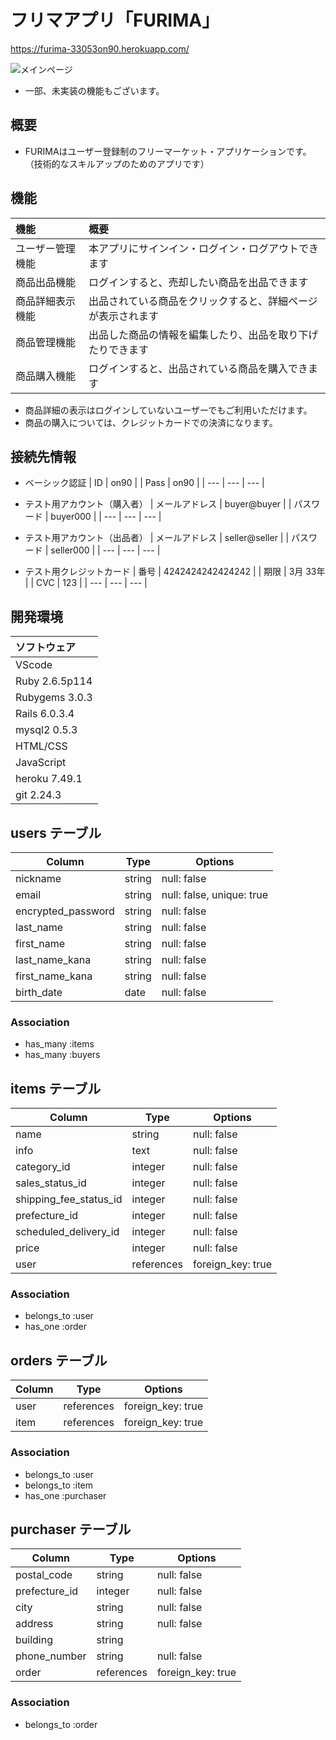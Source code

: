 # フリマアプリ「FURIMA」
https://furima-33053on90.herokuapp.com/

![メインページ](https://user-images.githubusercontent.com/75772499/110417761-7094f180-80d9-11eb-88eb-8aa96ed3654b.png)
- 一部、未実装の機能もございます。

## 概要
- FURIMAはユーザー登録制のフリーマーケット・アプリケーションです。
（技術的なスキルアップのためのアプリです）

## 機能
| 機能 | 概要 |
| :--- | :--- |
| ユーザー管理機能 | 本アプリにサインイン・ログイン・ログアウトできます |
| 商品出品機能 | ログインすると、売却したい商品を出品できます |
| 商品詳細表示機能 | 出品されている商品をクリックすると、詳細ページが表示されます |
| 商品管理機能 | 出品した商品の情報を編集したり、出品を取り下げたりできます |
| 商品購入機能 | ログインすると、出品されている商品を購入できます |
- 商品詳細の表示はログインしていないユーザーでもご利用いただけます。
- 商品の購入については、クレジットカードでの決済になります。

## 接続先情報
- ベーシック認証
| ID | on90 |
| Pass | on90 |
| --- | --- | --- |

- テスト用アカウント（購入者）
| メールアドレス | buyer@buyer |
| パスワード | buyer000 |
| --- | --- | --- |

- テスト用アカウント（出品者）
| メールアドレス | seller@seller |
| パスワード | seller000 |
| --- | --- | --- |

- テスト用クレジットカード
| 番号 | 4242424242424242 |
| 期限 | 3月 33年 |
| CVC | 123 |
| --- | --- | --- |

## 開発環境
| ソフトウェア |
| :--- |
| VScode |
| Ruby 2.6.5p114 |
| Rubygems 3.0.3 |
| Rails 6.0.3.4 |
| mysql2 0.5.3 |
| HTML/CSS |
| JavaScript |
| heroku 7.49.1 |
| git 2.24.3 |


## users テーブル

| Column             | Type    | Options                   |
| ------------------ | ------- | ------------------------- |
| nickname           | string  | null: false               |
| email              | string  | null: false, unique: true |
| encrypted_password | string  | null: false               | <!-- 6文字以上半角英数字>
| last_name          | string  | null: false               | <!-- 全角かなカナ漢字>
| first_name         | string  | null: false               | <!-- 全角かなカナ漢字>
| last_name_kana     | string  | null: false               | <!-- 全角カナ>
| first_name_kana    | string  | null: false               | <!-- 全角カナ>
| birth_date         | date    | null: false               | 

### Association

- has_many :items
- has_many :buyers

## items テーブル

| Column                   | Type       | Options           |
| ------------------------ | ---------- | ----------------- |
| name                     | string     | null: false       | <!-- 40文字以内 >
| info                     | text       | null: false       | <!-- 1,000文字以内>
| category_id              | integer    | null: false       | <!-- active_hashのため.*_id, integer>
| sales_status_id          | integer    | null: false       |
| shipping_fee_status_id   | integer    | null: false       |
| prefecture_id            | integer    | null: false       |
| scheduled_delivery_id    | integer    | null: false       |
| price                    | integer    | null: false       | <!-- 値が300以上かつ9,999,999以下>
| user                     | references | foreign_key: true |

### Association

- belongs_to :user
- has_one :order

## orders テーブル

| Column         | Type       | Options           |
| -------------- | ---------- | ----------------- |
| user           | references | foreign_key: true |
| item           | references | foreign_key: true |

### Association

- belongs_to :user
- belongs_to :item
- has_one :purchaser

## purchaser テーブル

| Column         | Type       | Options           |
| -------------- | ---------- | ----------------- |
| postal_code    | string     | null: false       | <!-- 4文字目にハイフンが必要>
| prefecture_id  | integer    | null: false       |
| city           | string     | null: false       |
| address        | string     | null: false       |
| building       | string     |                   |
| phone_number   | string     | null: false       | <!-- 半角英数字11桁以内>
| order          | references | foreign_key: true |

### Association

- belongs_to :order

<!-- *** >
<!-- 購入機能実装 >
<!-- 実装予定のモデル（テーブル）名を一部変更して実装しました。（README反映済） >
<!-- 旧：buyer_table → 新：order_table >
<!-- 旧：order_table → 新：purchaser_table >

<!-- phone_numberのバリデーションを変更しました >
<!-- 旧：9字以上 → 新：11字以内 >
<!-- *** >
